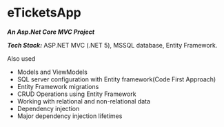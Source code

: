 # eTicketsApp
***An Asp.Net Core MVC Project***

***Tech Stack:*** ASP.NET MVC (.NET 5), MSSQL database, Entity Framework.

Also used
- Models and ViewModels
- SQL server configuration with Entity framework(Code First Approach)
- Entity Framework migrations
- CRUD Operations using Entity Framework
- Working with relational and non-relational data
- Dependency injection
- Major dependency injection lifetimes
